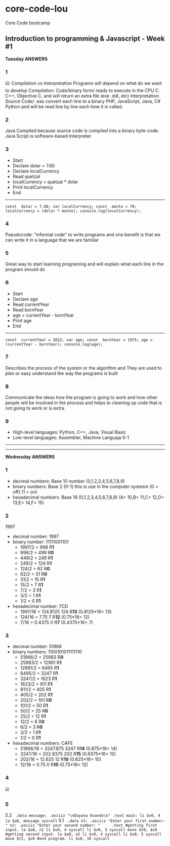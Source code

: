 # core-code-lou
Core Code bootcamp
## Introduction to programming & Javascript - Week #1
**Tuesday ANSWERS**

### 1
☑️: Compilation vs Interpretation 
Programs will depend on what do we want to develop
Compilation: Code/binary form/ ready to execute in the CPU  C. C++, Objective C, and will return an extra file (exe .ddl, etc)
Interpretation: Source Code/ .exe convert each line to a binary  PHP, JavaScript, Java, C# Python and will be read line by line each time it is called. 
### 2
Java Compiled because source code is compiled into a binary byte-code.
Java Script is software-based Interpreter
### 3
- Start
- Declare dolar = 7.60
- Declare localCurrency
- Read quetzal
- localCurrency = quetzal * dolar
- Print localCurrency
- End
------------------------------------------------------------------------------------------------
`const  dolar = 7.60;
var localCurrency;
const  monto = 70;
localCurrency = (dolar * monto);
console.log(localCurrency);`
### 4
Pseudocode: "informal code" to write programs and one benefit is that we can write it in a language that we are familiar
### 5
Great way to start learning programing and will explain what each line in the program should do
### 6
- Start
- Declare age
- Read currentYear
- Read bornYear
- age = currentYear - bornYear
- Print age
- End
---------------------------------------------------------------------------------------------------------------------
`const  currentYear = 2022;
var age;
const  bornYear = 1975;
age = (currentYear - bornYear);
console.log(age);`
### 7
Describes the process of the system or the algorithm and They are used to plan or easy understand the way the programs is built 
### 8
Communicate the ideas how the program is going to work and how other people will be involved in the process and helps to cleaning up code that is not going to work or is extra.
### 9
- High-level languages: Python, C++, Java, Visual Basic
- Low-level languages: Assembler, Machine Languaja 0-1
------------------------------------------------------------------------------------------------------------------------------------------------------------
------------------------------------------------------------------------------------------------------------------------------------------------------------
**Wednesday ANSWERS**
### 1
- decimal numbers: Base 10 number (0,1,2,3,4,5,6,7,8,9)
- binary numbers: Base 2 (0-1) this is use in the computer systesm (0 = off) (1 = on)
- hexadecimal numbers: Base 16 (0,1,2,3,4,5,6,7,8,9) (A= 10,B= 11,C= 12,D= 13,E= 14,F= 15)
### 2
1997
- decimal number: 1997
- binary number:  11111001101
  - 1997/2 = 998  R**1**
  - 998/2 = 499   R**0**
  - 449/2 = 249   R**1**
  - 249/2 = 124   R**1**
  - 124/2 = 62    R**0**
  - 62/2 = 31     R**0**
  - 31/2 = 15     R**1**
  - 15/2 = 7      R**1**
  - 7/2 = 3       R**1**
  - 3/2 = 1       R**1**
  - 1/2 = 0       R**1**
- hexadecimal number: 7CD
  - 1997/16 = 124.8125  124 R**13**   (0.8125*16= 13)
  - 124/16 = 7.75         7 R**12**   (0.75*16= 12)
  - 7/16 = 0.4375         0 R**7**    (0.4375*16= 7)
### 3
- decimal number: 51966
- binary numbers:  1100101011111110
  - 51966/2 = 25983  R**0**
  - 25983/2 = 12991  R**1**
  - 12991/2 = 6495   R**1**
  - 6495/2 = 3247    R**1**
  - 3247/2 = 1623    R**1**
  - 1623/2 = 811     R**1**
  - 811/2 = 405      R**1**
  - 405/2 = 202      R**1**
  - 202/2 = 101      R**0**
  - 101/2 = 50       R**1**
  - 50/2 = 25        R**0**
  - 25/2 = 12        R**1**
  - 12/2 = 6         R**0**
  - 6/2 = 3          R**0**
  - 3/2 = 1          R**1**
  - 1/2 = 0          R**1**
- hexadecimal numbers: CAFE
  - 51966/16 = 3247.875  3247 R**14**   (0.875*16= 14)
  - 3247/16 = 202.9375   202  R**15**   (0.9375*16= 15)
  - 202/16 = 12.625      12   R**10**   (0.625*16= 10)
  - 12/16 = 0.75         0    R**10**   (0.75*16= 12)
### 4
☑️
### 5
  5.2
` .data
    message: .asciiz "\nDayana Ovando\n"
  .text
    main:
      li $v0, 4
      la $a0, message
      syscall`
  5.1
` .data
    n1: .asciiz "Enter your first number: "
    n2: .asciiz "Enter your second number: "    
.text
    #getting first input.
    la $a0, n1
    li $v0, 4
    syscall
    li $v0, 5
    syscall
    move $t0, $v0
    #getting second input.
    la $a0, n2
    li $v0, 4
    syscall
    li $v0, 5
    syscall
    move $t1, $v0
    #end program.
    li $v0, 10
    syscall`
